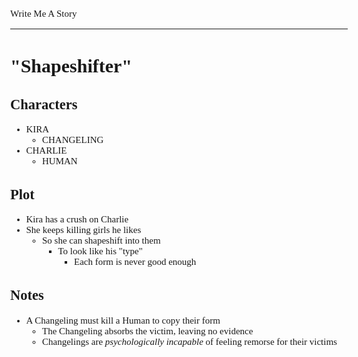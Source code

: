 <Style>
	Body {
		Font-size: 15px;
		Font-family: Verdana;
	};
</Style>

Write Me A Story
****************
"Shapeshifter"
==============

Characters
----------
- KIRA
	- CHANGELING
- CHARLIE
	- HUMAN

Plot
----
- Kira has a crush on Charlie
- She keeps killing girls he likes
	- So she can shapeshift into them
		- To look like his "type"
			- Each form is never good enough

Notes
-----
- A Changeling must kill a Human to copy their form
	- The Changeling absorbs the victim, leaving no evidence
	- Changelings are _psychologically incapable_ of feeling remorse for their victims
